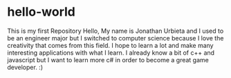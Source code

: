 # hello-world
This is my first Repository
Hello,
  My name is Jonathan Urbieta and I used to be an engineer major but I switched to computer science because I love the creativity that comes from this field. I hope to learn a lot and make many interesting applications with what I learn. I already know a bit of c++ and javascript but I want to learn more c# in order to become a great game developer. :)
